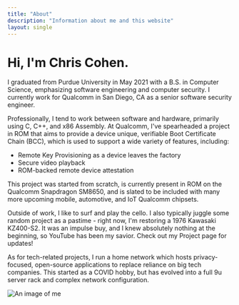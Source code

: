 ```yaml
---
title: "About"
description: "Information about me and this website"
layout: single
---
```


# Hi, I'm Chris Cohen.

I graduated from Purdue University in May 2021 with a B.S. in Computer Science, emphasizing software engineering and computer security. I currently work for Qualcomm in San Diego, CA as a senior software security engineer.

Professionally, I tend to work between software and hardware, primarily using C, C++, and x86 Assembly. At Qualcomm, I've spearheaded a project in ROM that aims to provide a device unique, verifiable Boot Certificate Chain (BCC), which is used to support a wide variety of features, including:

- Remote Key Provisioning as a device leaves the factory
- Secure video playback
- ROM-backed remote device attestation

This project was started from scratch, is currently present in ROM on the Qualcomm Snapdragon SM8650, and is slated to be included with many more upcoming mobile, automotive, and IoT Qualcomm chipsets.

Outside of work, I like to surf and play the cello. I also typically juggle some random project as a pastime - right now, I'm restoring a 1976 Kawasaki KZ400-S2. It was an impulse buy, and I knew absolutely nothing at the beginning, so YouTube has been my savior. Check out my Project page for updates!

As for tech-related projects, I run a home network which hosts privacy-focused, open-source applications to replace reliance on big tech companies. This started as a COVID hobby, but has evolved into a full 9u server rack and complex network configuration.

![An image of me](/images/me.webp)
